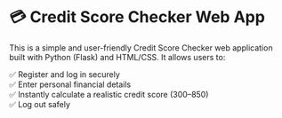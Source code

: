 # 💳 Credit Score Checker Web App
This is a simple and user-friendly Credit Score Checker web application built with Python (Flask) and HTML/CSS. It allows users to:

✅ Register and log in securely  
✅ Enter personal financial details  
✅ Instantly calculate a realistic credit score (300–850)  
✅ Log out safely  
